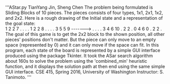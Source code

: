 '''AStar.py
TianYang Jin, Sheng Chen
The problem being formulated is Sliding Blocks of 10 pieces. The pieces consists of four types, 1x1, 2x1, 1x2, and 2x2.
Here is a rough drawing of the Initial state and a representation of the goal state: <br />
1 2 2 7                            . . . .
1 2 2 8                            . . . .
3 5 5 9            ------->        . . . .
3 4 6 10                           . 2 2 .
0 4 6 0                            . 2 2 .
The goal of this game is to get the 2x2 block to the shown position, all other pieces' positions don't matter.
But the piece can only move to an empty space (represented by 0) and it can only move if the space can fit.
In this program, each state of the board is represented by a simple GUI interface produced using the package Tkinter.
It took the ASar search algorithm about 160s to solve the problem using the 'combined_min' heuristic function, and it
displays the solution path at then end using the same simple GUI interface.
CSE 415, Spring 2016, University of Washington
Instructor: S. Tanimoto.
'''